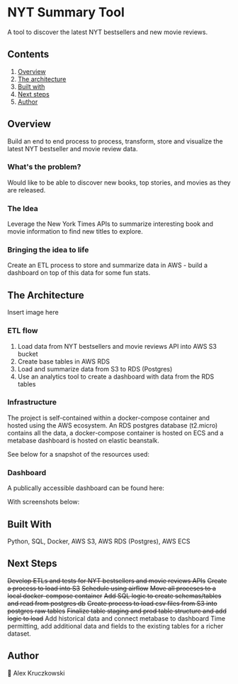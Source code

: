 # NYT Summary Tool
A tool to discover the latest NYT bestsellers and new movie reviews. 

## Contents

1. [Overview](#overview)
1. [The architecture](#the-architecture)
1. [Built with](#built-with)
1. [Next steps](#next-steps)
1. [Author](#author)

## Overview
Build an end to end process to process, transform, store and visualize the latest NYT bestseller and movie review data. 

### What's the problem?
Would like to be able to discover new books, top stories, and movies as they are released. 

### The Idea
Leverage the New York Times APIs to summarize interesting book and movie information to find new titles to explore.

### Bringing the idea to life
Create an ETL process to store and summarize data in AWS - build a dashboard on top of this data for some fun stats. 

## The Architecture
Insert image here

### ETL flow
1. Load data from NYT bestsellers and movie reviews API into AWS S3 bucket
2. Create base tables in AWS RDS
3. Load and summarize data from S3 to RDS (Postgres)
4. Use an analytics tool to create a dashboard with data from the RDS tables

### Infrastructure
The project is self-contained within a docker-compose container and hosted using the AWS ecosystem. An RDS postgres database (t2.micro) contains all the data, a docker-compose container is hosted on ECS and a metabase dashboard is hosted on elastic beanstalk. 

See below for a snapshot of the resources used:

### Dashboard
A publically accessible dashboard can be found here:

With screenshots below:

## Built With
Python, SQL, Docker, AWS S3, AWS RDS (Postgres), AWS ECS

## Next Steps
<s>Develop ETLs and tests for NYT bestsellers and movie reviews APIs</s>
<s>Create a process to load into S3</s>
<s>Schedule using airflow</s>
<s>Move all proceses to a local docker-compose container</s>
<s>Add SQL logic to create schemas/tables and read from postgres db</s>
<s>Create process to load csv files from S3 into postgres raw tables</s>
<s>Finalize table staging and prod table structure and add logic to load</s>
Add historical data and connect metabase to dashboard
Time permitting, add additional data and fields to the existing tables for a richer dataset.

## Author
:wave:
Alex Kruczkowski